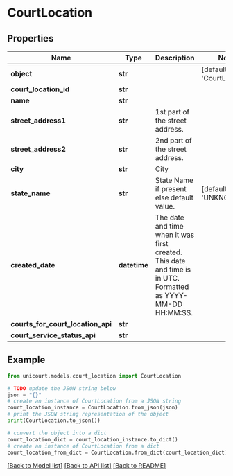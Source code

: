 # CourtLocation


## Properties

Name | Type | Description | Notes
------------ | ------------- | ------------- | -------------
**object** | **str** |  | [default to 'CourtLocation']
**court_location_id** | **str** |  | 
**name** | **str** |  | 
**street_address1** | **str** | 1st part of the street address. | 
**street_address2** | **str** | 2nd part of the street address. | 
**city** | **str** | City | 
**state_name** | **str** | State Name if present else default value. | [default to 'UNKNOWN']
**created_date** | **datetime** | The date and time when it was first created. This date and time is in UTC. Formatted as YYYY-MM-DD HH:MM:SS. | 
**courts_for_court_location_api** | **str** |  | 
**court_service_status_api** | **str** |  | 

## Example

```python
from unicourt.models.court_location import CourtLocation

# TODO update the JSON string below
json = "{}"
# create an instance of CourtLocation from a JSON string
court_location_instance = CourtLocation.from_json(json)
# print the JSON string representation of the object
print(CourtLocation.to_json())

# convert the object into a dict
court_location_dict = court_location_instance.to_dict()
# create an instance of CourtLocation from a dict
court_location_from_dict = CourtLocation.from_dict(court_location_dict)
```
[[Back to Model list]](../README.md#documentation-for-models) [[Back to API list]](../README.md#documentation-for-api-endpoints) [[Back to README]](../README.md)


